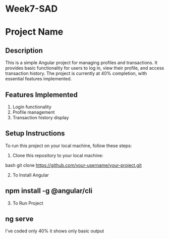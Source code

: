 # Week7-SAD
# Project Name

## Description
This is a simple Angular project for managing profiles and transactions. It provides basic functionality for users to log in, view their profile, and access transaction history. The project is currently at 40% completion, with essential features implemented.

## Features Implemented
1. Login functionality
2. Profile management
3. Transaction history display

## Setup Instructions
To run this project on your local machine, follow these steps:

1. Clone this repository to your local machine:

bash
git clone https://github.com/your-username/your-project.git

2. To Install Angular
## npm install -g @angular/cli
3. To Run Project
 ##  ng serve

   I've coded only 40% it shows only basic output
